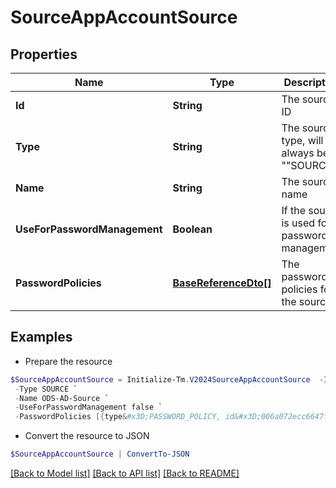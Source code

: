 # SourceAppAccountSource
## Properties

Name | Type | Description | Notes
------------ | ------------- | ------------- | -------------
**Id** | **String** | The source ID | [optional] 
**Type** | **String** | The source type, will always be &quot;&quot;SOURCE&quot;&quot; | [optional] 
**Name** | **String** | The source name | [optional] 
**UseForPasswordManagement** | **Boolean** | If the source is used for password management | [optional] [default to $false]
**PasswordPolicies** | [**BaseReferenceDto[]**](BaseReferenceDto.md) | The password policies for the source | [optional] 

## Examples

- Prepare the resource
```powershell
$SourceAppAccountSource = Initialize-Tm.V2024SourceAppAccountSource  -Id 2c9180827ca885d7017ca8ce28a000eb `
 -Type SOURCE `
 -Name ODS-AD-Source `
 -UseForPasswordManagement false `
 -PasswordPolicies [{type&#x3D;PASSWORD_POLICY, id&#x3D;006a072ecc6647f68bba9f4a4ad34649, name&#x3D;Password Policy 1}]
```

- Convert the resource to JSON
```powershell
$SourceAppAccountSource | ConvertTo-JSON
```

[[Back to Model list]](../README.md#documentation-for-models) [[Back to API list]](../README.md#documentation-for-api-endpoints) [[Back to README]](../README.md)

